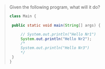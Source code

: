> Given the following program, what will it do? 
>
> ```java
> class Main {
>  
>  public static void main(String[] args) {
>
>      // System.out.println("Hello Nr1")
>      System.out.println("Hello Nr2");
>      /*
>      System.out.println("Hello Nr3")
>      */
>  }
> }
> ``` 
